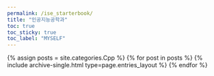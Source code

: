 ```yaml
---
permalink: /ise_starterbook/
title: "인공지능공학과"
toc: true
toc_sticky: true
toc_label: "MYSELF"
---
```



{% assign posts = site.categories.Cpp %}
{% for post in posts %} {% include archive-single.html type=page.entries_layout %} {% endfor %}